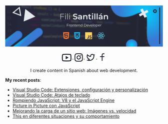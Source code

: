 ![Fili Santillán Github](./assets/cover-github.png)

<p align="center">
    <a href="https://www.youtube.com/user/fili06604" target="blank">
        <img align="center" src="./assets/youtube-icon.svg" alt="midudev" height="37px" width="37px" />
    </a>
    <a href="https://www.instagram.com/fili.santillan/" target="blank" style='margin-right:4px'>
        <img align="center" src="./assets/instagram-icon.svg" alt="midudev" height="32px" width="32px" />
    </a>
    <a href="https://twitter.com/FiliSantillan" target="blank">
        <img align="center" src="./assets/twitter-icon.svg" alt="midudev" height="32px" width="32px" />
    </a>
    <a href="https://www.facebook.com/FiliSantillan96" target="blank">
        <img align="center" src="./assets/facebook-icon.svg" alt="midudev" height="32px" width="32px" />
    </a>
</p>

<p align="center">I create content in Spanish about web development.</p>

**My recent posts**:

<ul>
        <li>
            <a href="https://filisantillan.com/blog/vscode-extensiones-configuracion/" target="_blank">Visual Studio Code: Extensiones, configuración y personalización</a>
        </li>
        <li>
            <a href="https://filisantillan.com/blog/vscode-atajos/" target="_blank">Visual Studio Code: Atajos de teclado</a>
        </li>
        <li>
            <a href="https://filisantillan.com/blog/js-engine/" target="_blank">Rompiendo JavaScript: V8 y el JavaScript Engine</a>
        </li>
        <li>
            <a href="https://filisantillan.com/blog/picture-in-picture/" target="_blank">Picture in Picture con JavaScript</a>
        </li>
        <li>
            <a href="https://filisantillan.com/blog/mejorando-la-carga-de-un-sitio-web-imagenes-vs-velocidad/" target="_blank">Mejorando la carga de un sitio web: Imágenes vs. velocidad</a>
        </li>
        <li>
            <a href="https://filisantillan.com/blog/this-en-diferentes-situaciones-y-su-comportamiento/" target="_blank">This en diferentes situaciones y su comportamiento</a>
        </li></ul>
